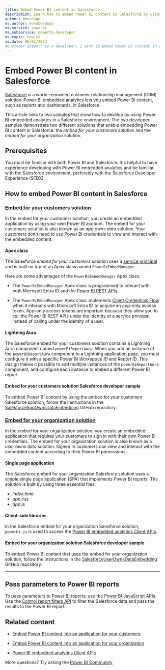 ```yaml
---
title: Embed Power BI content in Salesforce
description: Learn how to embed Power BI content in Salesforce by using embedded analytics developer samples that use different solutions.
author: mberdugo
ms.author: monaberdugo
ms.service: powerbi
ms.subservice: powerbi-developer
ms.topic: how-to
ms.date: 06/03/2024
#customer intent: As a developer, I want to embed Power BI content in Salesforce so that I can provide integrated analytics solutions.
---
```


# Embed Power BI content in Salesforce

[Salesforce](https://www.salesforce.com/) is a world-renowned customer relationship management (CRM) solution. Power BI embedded analytics lets you embed Power BI content, such as reports and dashboards, in Salesforce.

This article links to two samples that show how to develop by using Power BI embedded analytics in a Salesforce environment. The two developer samples demonstrate two different solutions that enable embedding Power BI content in Salesforce: the *embed for your customers* solution and the *embed for your organization* solution.

## Prerequisites

You must be familiar with both Power BI and Salesforce. It's helpful to have experience developing with Power BI embedded analytics and be familiar with the Salesforce environment, preferably with the Salesforce Developer Experience (SFDX).

## How to embed Power BI content in Salesforce

### [Embed for your customers solution](#tab/embed-for-your-customerslution)

In the embed for your customers solution, you create an embedded application by using your own Power BI account. The embed for your customers solution is also known as an *app owns data* solution. Your customers don't need to use Power BI credentials to view and interact with the embedded content.

#### Apex class

The Salesforce *embed for your customers* solution uses a [service principal](embed-service-principal.md) and is built on top of an Apex class named `PowerBiEmbedManager`.

Here are some advantages of the `PowerBiEmbedManager` Apex class:

* The `PowerBiEmbedManager` Apex class is programmed to interact with both Microsoft Entra ID and the [Power BI REST APIs](/rest/api/power-bi/).

* The `PowerBiEmbedManager` Apex class implements [Client Credentials Flow](/azure/active-directory/develop/v2-oauth2-client-creds-grant-flow) when it interacts with Microsoft Entra ID to acquire an app-only access token. App-only access tokens are important because they allow you to call the Power BI REST APIs under the identity of a service principal, instead of calling under the identity of a user.

#### Lightning Aura

The Salesforce embed for your customers solution contains a Lightning Aura component named `powerBiReportAura`. When you add an instance of the `powerBiReportAura` component to a Lightning application page, you must configure it with a specific Power BI *Workspace ID* and *Report ID*. This design makes it possible to add multiple instances of the `powerBiReportAura` component, and configure each instance to embed a different Power BI report.

#### Embed for your customers solution Salesforce developer sample

To embed Power BI content by using the embed for your customers Salesforce solution, follow the instructions in the [SalesforceAppOwnsDataEmbedding](https://github.com/PowerBiDevCamp/SalesforceAppOwnsDataEmbedding) GitHub repository.

### [Embed for your organization solution](#tab/embed-for-your-organization)

In the embed for your organization solution, you create an embedded application that requires your customers to sign in with their own Power BI credentials. The embed for your organization solution is also known as a *user owns data* solution. Signed in customers can view and interact with the embedded content according to their Power BI permissions.

#### Single page application

The Salesforce embed for your organization Salesforce solution uses a simple single page application (SPA) that implements Power BI reports. The solution is built by using three essential files:

* *index.html*
* *app.css*
* *app.js*

#### Client-side libraries

In the Salesforce embed for your organization Salesforce solution, `powerbi.js` is used to access the [Power BI embedded analytics Client APIs](/javascript/api/overview/powerbi/).

#### Embed for your organization solution Salesforce developer sample

To embed Power BI content that uses the embed for your organization solution, follow the instructions in the [SalesforceUserOwnsDataEmbedding](https://github.com/PowerBiDevCamp/SalesforceUserOwnsDataEmbedding) GitHub repository.

---

## Pass parameters to Power BI reports

To pass parameters to Power BI reports, use the [Power BI JavaScript APIs](/javascript/api/overview/powerbi/). Use the [Control report filters API](/javascript/api/overview/powerbi/control-report-filters) to filter the Salesforce data and pass the results to the Power BI report.

## Related content

* [Embed Power BI content into an application for your customers](embed-sample-for-customers.md)

* [Embed Power BI content into an application for your organization](embed-sample-for-your-organization.md)

* [Power BI embedded analytics Client APIs](/javascript/api/overview/powerbi/)

More questions? Try asking the [Power BI Community](https://community.powerbi.com/)
